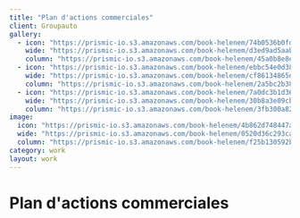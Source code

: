 ```yaml
---
title: "Plan d'actions commerciales"
client: Groupauto
gallery:
  - icon: "https://prismic-io.s3.amazonaws.com/book-helenem/74b0536b0fd540151f1a4de7d9abcde5337316a1.jpg"
    wide: "https://prismic-io.s3.amazonaws.com/book-helenem/d3ed9ad5aabd1c4dceebcffd443854a44c0a7a56.jpg"
    column: "https://prismic-io.s3.amazonaws.com/book-helenem/45a0b8e8ed2eee31c92d3a35674aa292f2e3f973.jpg"
  - icon: "https://prismic-io.s3.amazonaws.com/book-helenem/ebbc54e0d38300126bb19460dbd9d2935a441a64.jpg"
    wide: "https://prismic-io.s3.amazonaws.com/book-helenem/cf86134865eb25da50be00615fa47740ec2eb708.jpg"
    column: "https://prismic-io.s3.amazonaws.com/book-helenem/2a5bc2b38d079c1c2ef04e01eb9c39f57b68fc83.jpg"
  - icon: "https://prismic-io.s3.amazonaws.com/book-helenem/7a0dc3b1d369d2abb6729f051ded098d54f5fc14.jpg"
    wide: "https://prismic-io.s3.amazonaws.com/book-helenem/30b8a3e09cbc5e3c999fb115d15d9378df72c179.jpg"
    column: "https://prismic-io.s3.amazonaws.com/book-helenem/3fb300a82eb0bd7523852f369135a26aeb57649e.jpg"
image:
  icon: "https://prismic-io.s3.amazonaws.com/book-helenem/4b862d748447a9c8519602f50005ca3c976a60aa.jpg"
  wide: "https://prismic-io.s3.amazonaws.com/book-helenem/0520d36c293ca420eeb481540dfcefc4cd58b64b.jpg"
  column: "https://prismic-io.s3.amazonaws.com/book-helenem/f25b130592b5dda91080764761992ce5b42ebf45.jpg"
category: work
layout: work
---
```

# Plan d'actions commerciales

